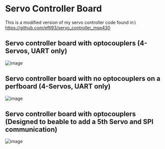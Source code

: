 # Servo Controller Board
This is a modified version of my servo controller code found in:\ 
https://github.com/eftl93/servo_controller_msp430
## Servo controller board with optocouplers (4-Servos, UART only)
![image](https://user-images.githubusercontent.com/86902176/174622239-b1181c09-46c7-4f20-95b8-11c4fdaaf4e2.png)
## Servo controller board with no optocouplers on a perfboard (4-Servos, UART only)
![image](https://user-images.githubusercontent.com/86902176/174623971-96152c38-141e-41c5-83f5-b7cde76081a5.png)
## Servo controller board with optocouplers (Designed to beable to add a 5th Servo and SPI communication)
![image](https://user-images.githubusercontent.com/86902176/174934166-783462df-71e4-4b8a-afad-639ecdafa3f0.png)


